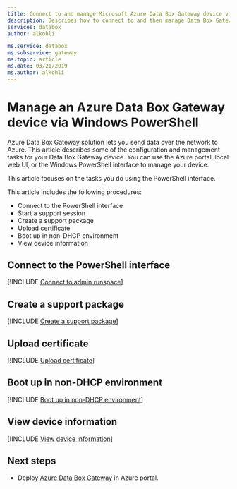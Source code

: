 ```yaml
---
title: Connect to and manage Microsoft Azure Data Box Gateway device via the Windows PowerShell interface | Microsoft Docs
description: Describes how to connect to and then manage Data Box Gateway via the Windows PowerShell interface.
services: databox
author: alkohli

ms.service: databox
ms.subservice: gateway
ms.topic: article
ms.date: 03/21/2019
ms.author: alkohli
---
```

# Manage an Azure Data Box Gateway device via Windows PowerShell

Azure Data Box Gateway solution lets you send data over the network to Azure. This article describes some of the configuration and management tasks for your Data Box Gateway device. You can use the Azure portal, local web UI, or the Windows PowerShell interface to manage your device.

This article focuses on the tasks you do using the PowerShell interface.

This article includes the following procedures:

- Connect to the PowerShell interface
- Start a support session
- Create a support package
- Upload certificate
- Boot up in non-DHCP environment
- View device information

## Connect to the PowerShell interface

[!INCLUDE [Connect to admin runspace](../../includes/data-box-edge-gateway-connect-minishell.md)]

## Create a support package

[!INCLUDE [Create a support package](../../includes/data-box-edge-gateway-create-support-package.md)]

## Upload certificate

[!INCLUDE [Upload certificate](../../includes/data-box-edge-gateway-upload-certificate.md)]

## Boot up in non-DHCP environment

[!INCLUDE [Boot up in non-DHCP environment](../../includes/data-box-edge-gateway-boot-non-dhcp.md)]

## View device information

[!INCLUDE [View device information](../../includes/data-box-edge-gateway-view-device-info.md)]

## Next steps

- Deploy [Azure Data Box Gateway](data-box-gateway-deploy-prep.md) in Azure portal.
